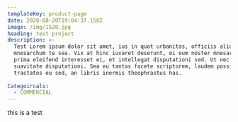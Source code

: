 ```yaml
---
templateKey: product-page
date: 2020-08-20T19:04:37.158Z
image: /img/1520.jpg
heading: test project
description: >-
  Test Lorem ipsum dolor sit amet, ius in quot urbanitas, officiis aliquando
  mnesarchum te sea. Vix at hinc iuvaret deserunt, ei eum noster mnesarchum. Mel
  prima eleifend interesset ei, et intellegat disputationi sed. Ut nec nonumes
  suavitate disputationi. Sea eu tantas facete scriptorem, laudem possim
  tractatos eu sed, an libris inermis theophrastus has.
  
Categoircals:
  - COMMERCIAL
---
```

this is a test


